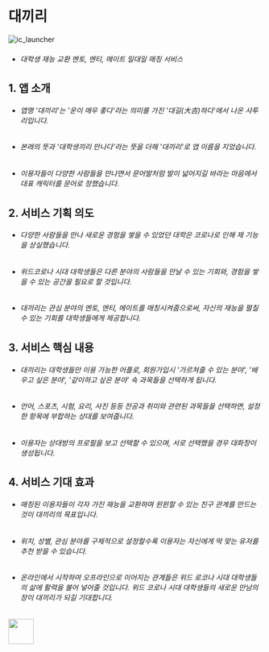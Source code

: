 # 대끼리  
![ic_launcher](https://user-images.githubusercontent.com/72978589/165911072-3bc07c8e-6f34-4eb7-b9bb-0419966fd7e7.png)  
* ###### 대학생 재능 교환 멘토, 멘티, 메이트 일대일 매칭 서비스  
## 1. 앱 소개
* ###### 앱명 '대끼리'는 '운이 매우 좋다'라는 의미를 가진 '대길(大吉)하다'에서 나온 사투리입니다.   
* ###### 본래의 뜻과 '대학생끼리 만나다'라는 뜻을 더해 '대끼리'로 앱 이름을 지었습니다. 
* ###### 이용자들이 다양한 사람들을 만나면서 문어발처럼 발이 넓어지길 바라는 마음에서 대표 캐릭터를 문어로 정했습니다.  
## 2. 서비스 기획 의도
* ###### 다양한 사람들을 만나 새로운 경험을 쌓을 수 있었던 대학은 코로나로 인해 제 기능을 상실했습니다.  
* ###### 위드코로나 시대 대학생들은 다른 분야의 사람들을 만날 수 있는 기회와, 경험을 쌓을 수 있는 공간을 필요로 할 것입니다.  
* ###### 대끼리는 관심 분야의 멘토, 멘티, 메이트를 매칭시켜줌으로써, 자신의 재능을 펼칠 수 있는 기회를 대학생들에게 제공합니다.  
## 3. 서비스 핵심 내용  
* ###### 대끼리는 대학생들만 이용 가능한 어플로, 회원가입시 '가르쳐줄 수 있는 분야', '배우고 싶은 분야', '같이하고 싶은 분야' 속 과목들을 선택하게 됩니다.  
* ###### 언어, 스포츠, 시험, 요리, 사진 등등 전공과 취미와 관련된 과목들을 선택하면, 설정한 항목에 부합하는 상대를 보여줍니다.  
* ###### 이용자는 상대방의 프로필을 보고 선택할 수 있으며, 서로 선택했을 경우 대화창이 생성됩니다. 
## 4. 서비스 기대 효과
* ###### 매칭된 이용자들이 각자 가진 재능을 교환하며 윈윈할 수 있는 친구 관계를 만드는 것이 대끼리의 목표입니다.  
* ###### 위치, 성별, 관심 분야를 구체적으로 설정할수록 이용자는 자신에게 딱 맞는 유저를 추천 받을 수 있습니다.  
* ###### 온라인에서 시작하여 오프라인으로 이어지는 관계들은 위드 로코나 시대 대학생들의 삶에 활력을 불어 넣어줄 것입니다. 위드 코로나 시대 대학생들의 새로운 만남의 장이 대끼리가 되길 기대합니다.  


<img src="![1](https://user-images.githubusercontent.com/72978589/165908649-c58d9d52-13e9-4acd-a846-92894d3f5756.JPG)" witdth="50" height="50">  


